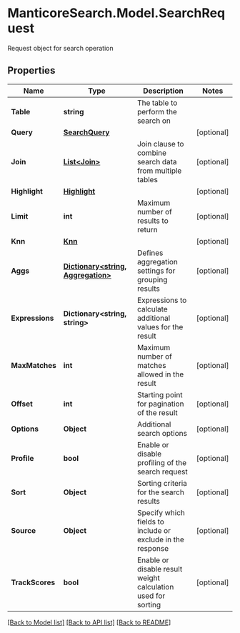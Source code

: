 # ManticoreSearch.Model.SearchRequest
Request object for search operation

## Properties

Name | Type | Description | Notes
------------ | ------------- | ------------- | -------------
**Table** | **string** | The table to perform the search on | 
**Query** | [**SearchQuery**](SearchQuery.md) |  | [optional] 
**Join** | [**List&lt;Join&gt;**](Join.md) | Join clause to combine search data from multiple tables | [optional] 
**Highlight** | [**Highlight**](Highlight.md) |  | [optional] 
**Limit** | **int** | Maximum number of results to return | [optional] 
**Knn** | [**Knn**](Knn.md) |  | [optional] 
**Aggs** | [**Dictionary&lt;string, Aggregation&gt;**](Aggregation.md) | Defines aggregation settings for grouping results | [optional] 
**Expressions** | **Dictionary&lt;string, string&gt;** | Expressions to calculate additional values for the result | [optional] 
**MaxMatches** | **int** | Maximum number of matches allowed in the result | [optional] 
**Offset** | **int** | Starting point for pagination of the result | [optional] 
**Options** | **Object** | Additional search options | [optional] 
**Profile** | **bool** | Enable or disable profiling of the search request | [optional] 
**Sort** | **Object** | Sorting criteria for the search results | [optional] 
**Source** | **Object** | Specify which fields to include or exclude in the response | [optional] 
**TrackScores** | **bool** | Enable or disable result weight calculation used for sorting | [optional] 

[[Back to Model list]](../README.md#documentation-for-models) [[Back to API list]](../README.md#documentation-for-api-endpoints) [[Back to README]](../README.md)

